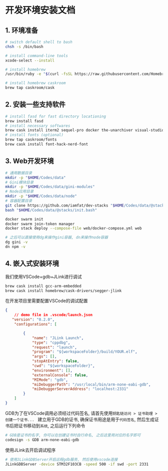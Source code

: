 # 开发环境安装文档

## 1. 环境准备
```bash
# switch default shell to bash
chsh -s /bin/bash

# install command-line tools
xcode-select --install

# install homebrew
/usr/bin/ruby -e "$(curl -fsSL https://raw.githubusercontent.com/Homebrew/install/master/install)"

# install homebrew caskroom
brew tap caskroom/cask
```

## 2. 安装一些支持软件
```bash
# install fasd for fast directory locationing
brew install fasd
# install necessary softwares
brew cask install iterm2 sequel-pro docker the-unarchiver visual-studio-code
# install fonts (optional)
brew tap caskroom/fonts
brew cask install font-hack-nerd-font
```

## 3. Web开发环境
```bash
# 通用数据目录
mkdir -p "$HOME/Codes/data"
# Gini模块目录
mkdir -p "$HOME/Codes/data/gini-modules"
# Node应用目录
mkdir -p "$HOME/Codes/data/node"
# 容器配置目录
git clone https://github.com/iamfat/dev-stacks "$HOME/Codes/data/@stacks"
bash "$HOME/Codes/data/@stacks/init.bash"

docker swarm init
docker swarm join-token manager
docker stack deploy --compose-file web/docker-compose.yml web

# 之后可以直接使用dg来操作gini容器, dn来操作node容器
dg gini -v
dn npm -v
```
## 4. 嵌入式安装环境
我们使用VSCode+gdb+JLink进行调试
```bash
brew cask install gcc-arm-embedded
brew cask install homebrew/cask-drivers/segger-jlink
```
在开发项目里需要配置VSCode的调试配置
```json
{
    // demo file in .vscode/launch.json
   "version": "0.2.0",
    "configurations": [

        {
            "name": "JLink Launch",
            "type": "cppdbg",
            "request": "launch",
            "program": "${workspaceFolder}/build/YOUR.elf",
            "args": [],
            "stopAtEntry": false,
            "cwd": "${workspaceFolder}",
            "environment": [],
            "externalConsole": false,
            "MIMode": "gdb",
            "miDebuggerPath": "/usr/local/bin/arm-none-eabi-gdb",
            "miDebuggerServerAddress": "localhost:2331"
        }
    ]
}
```
GDB为了在VSCode调用必须经过代码签名, 请首先使用`钥匙链访问 > 证书助理 > 创建一个证书... ` 建立用于GDB的证书, 确保证书用途是用于`代码签名`, 然后生成证书后把证书移动到`系统`, 之后运行下列命令
```bash
# GDB是证书的名字, 你可以在创建证书时自行命名, 之后这里用对应的名字即可
codesign -s GDB arm-none-eabi-gdb
```
使用JLink去开启调试程序
```bash
# 使用JLinkGDBServer开启远程gdb服务, 然后使用vscode连接
JLinkGDBServer -device STM32F103CB -speed 500 -if swd -port 2331
```